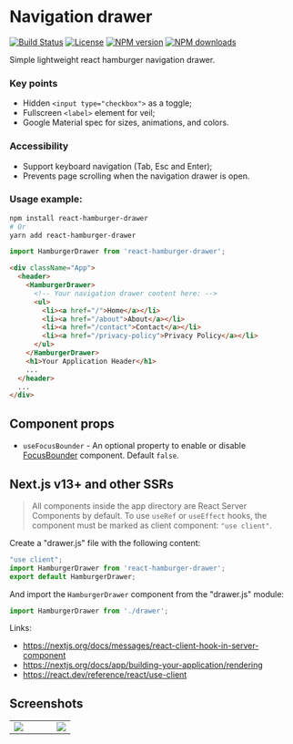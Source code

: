 # Navigation drawer
[![Build Status](https://github.com/Datamart/react-hamburger-drawer/actions/workflows/npm-publish.yml/badge.svg)](https://github.com/Datamart/react-hamburger-drawer/actions/workflows/npm-publish.yml) [![License](https://img.shields.io/:license-apache-blue.svg?logo=apache)](https://www.apache.org/licenses/LICENSE-2.0.html) [![NPM version](https://img.shields.io/npm/v/react-hamburger-drawer.svg?logo=npm)](https://npmjs.org/package/react-hamburger-drawer) [![NPM downloads](https://img.shields.io/npm/dm/react-hamburger-drawer.svg?style=flat)](https://npmjs.org/package/react-hamburger-drawer)

Simple lightweight react hamburger navigation drawer.

### Key points
- Hidden `<input type="checkbox">` as a toggle;
- Fullscreen `<label>` element for veil;
- Google Material spec for sizes, animations, and colors.

### Accessibility
- Support keyboard navigation (Tab, Esc and Enter);
- Prevents page scrolling when the navigation drawer is open.

### Usage example:

```bash
npm install react-hamburger-drawer
# Or
yarn add react-hamburger-drawer
```

```js
import HamburgerDrawer from 'react-hamburger-drawer';
```

```html
<div className="App">
  <header>
    <HamburgerDrawer>
      <!-- Your navigation drawer content here: -->
      <ul>
        <li><a href="/">Home</a></li>
        <li><a href="/about">About</a></li>
        <li><a href="/contact">Contact</a></li>
        <li><a href="/privacy-policy">Privacy Policy</a></li>
      </ul>
    </HamburgerDrawer>
    <h1>Your Application Header</h1>
    ...
  </header>
  ...
</div>
```

## Component props

- `useFocusBounder` - An optional property to enable or disable [FocusBounder](https://github.com/wayfair-incubator/react-focus-bounder) component. Default `false`.

## Next.js v13+ and other SSRs

> All components inside the app directory are React Server Components by default.
> To use `useRef` or `useEffect` hooks, the component must be marked as client component: `"use client"`.

Create a "drawer.js" file with the following content:

```js
"use client";
import HamburgerDrawer from 'react-hamburger-drawer';
export default HamburgerDrawer;
```

And import the `HamburgerDrawer` component from the "drawer.js" module:

```js
import HamburgerDrawer from './drawer';
```

Links:
- https://nextjs.org/docs/messages/react-client-hook-in-server-component
- https://nextjs.org/docs/app/building-your-application/rendering
- https://react.dev/reference/react/use-client

## Screenshots

<table width="100%" border="0" cellpadding="0" cellspacing="0">
  <tr>
    <td width="70%">
      <img src="https://user-images.githubusercontent.com/11623226/133954550-d8bc05e6-e1c1-4e66-bfbf-d28dc0a0f23a.gif"/>
    </td>
    <td width="30%">
      <img src="https://user-images.githubusercontent.com/11623226/133954776-70d1a7b1-b2e9-4b54-80c8-0f3bb2f94ec6.gif"/>
    </td>
  </tr>
</table>

